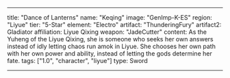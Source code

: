 ---

title: "Dance of Lanterns"
name: "Keqing"
image: "GenImp-K-ES"
region: "Liyue"
tier: "5-Star"
element: "Electro"
artifact: "ThunderingFury"
artifact2: Gladiator
affiliation: Liyue Qixing
weapon: "JadeCutter"
content: As the Yuheng of the Liyue Qixing, she is someone who seeks her own answers instead of idly letting chaos run amok in Liyue. She chooses her own path with her own power and ability, instead of letting the gods determine her fate.
tags: ["1.0", "character", "liyue"]
type: Sword

---